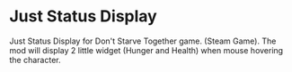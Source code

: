# Just Status Display
Just Status Display for Don't Starve Together game. (Steam Game). The mod will display 2 little widget (Hunger and Health) when mouse hovering the character.
